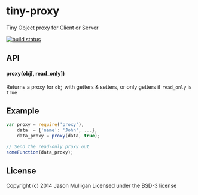 # tiny-proxy

Tiny Object proxy for Client or Server

[![build status](https://secure.travis-ci.org/avoidwork/tiny-proxy.svg)](http://travis-ci.org/avoidwork/tiny-proxy)

## API

#### proxy(obj[, read_only])
Returns a proxy for `obj` with getters & setters, or only getters if `read_only` is `true`

## Example
```javascript
var proxy = require('proxy'),
    data  = {'name': 'John', ...},
    data_proxy = proxy(data, true);

// Send the read-only proxy out
someFunction(data_proxy);
```

## License
Copyright (c) 2014 Jason Mulligan
Licensed under the BSD-3 license